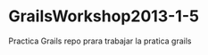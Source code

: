 GrailsWorkshop2013-1-5
======================

Practica Grails
repo prara trabajar la pratica grails
